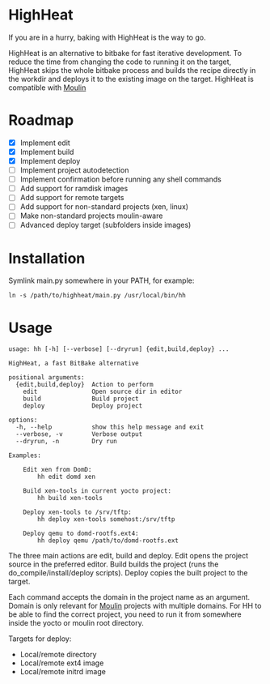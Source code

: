 # HighHeat

If you are in a hurry, baking with HighHeat is the way to go.

HighHeat is an alternative to bitbake for fast iterative development. To reduce the time from changing the code to running it on the target, HighHeat skips the whole bitbake process and builds the recipe directly in the workdir and deploys it to the existing image on the target.
HighHeat is compatible with [Moulin](https://github.com/xen-troops/moulin)

# Roadmap
- [x] Implement edit
- [x] Implement build
- [x] Implement deploy
- [ ] Implement project autodetection
- [ ] Implement confirmation before running any shell commands
- [ ] Add support for ramdisk images
- [ ] Add support for remote targets
- [ ] Add support for non-standard projects (xen, linux)
- [ ] Make non-standard projects moulin-aware
- [ ] Advanced deploy target (subfolders inside images)

# Installation
Symlink main.py somewhere in your PATH, for example:
~~~
ln -s /path/to/highheat/main.py /usr/local/bin/hh
~~~

# Usage
~~~
usage: hh [-h] [--verbose] [--dryrun] {edit,build,deploy} ...

HighHeat, a fast BitBake alternative

positional arguments:
  {edit,build,deploy}  Action to perform
    edit               Open source dir in editor
    build              Build project
    deploy             Deploy project

options:
  -h, --help           show this help message and exit
  --verbose, -v        Verbose output
  --dryrun, -n         Dry run

Examples:

    Edit xen from DomD:
        hh edit domd xen

    Build xen-tools in current yocto project:
        hh build xen-tools

    Deploy xen-tools to /srv/tftp:
        hh deploy xen-tools somehost:/srv/tftp

    Deploy qemu to domd-rootfs.ext4:
        hh deploy qemu /path/to/domd-rootfs.ext
~~~

The three main actions are edit, build and deploy.
Edit opens the project source in the preferred editor.
Build builds the project (runs the do_compile/install/deploy scripts).
Deploy copies the built project to the target.

Each command accepts the domain in the project name as an argument. Domain is only relevant for [Moulin](https://github.com/xen-troops/moulin) projects with multiple domains.
For HH to be able to find the correct project, you need to run it from somewhere inside the yocto or moulin root directory.

Targets for deploy:
* Local/remote directory
* Local/remote ext4 image
* Local/remote initrd image
